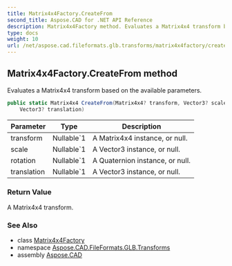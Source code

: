 ```yaml
---
title: Matrix4x4Factory.CreateFrom
second_title: Aspose.CAD for .NET API Reference
description: Matrix4x4Factory method. Evaluates a Matrix4x4 transform based on the available parameters
type: docs
weight: 10
url: /net/aspose.cad.fileformats.glb.transforms/matrix4x4factory/createfrom/
---
```

## Matrix4x4Factory.CreateFrom method

Evaluates a Matrix4x4 transform based on the available parameters.

```csharp
public static Matrix4x4 CreateFrom(Matrix4x4? transform, Vector3? scale, Quaternion? rotation, 
    Vector3? translation)
```

| Parameter | Type | Description |
| --- | --- | --- |
| transform | Nullable`1 | A Matrix4x4 instance, or null. |
| scale | Nullable`1 | A Vector3 instance, or null. |
| rotation | Nullable`1 | A Quaternion instance, or null. |
| translation | Nullable`1 | A Vector3 instance, or null. |

### Return Value

A Matrix4x4 transform.

### See Also

* class [Matrix4x4Factory](../)
* namespace [Aspose.CAD.FileFormats.GLB.Transforms](../../matrix4x4factory/)
* assembly [Aspose.CAD](../../../)


